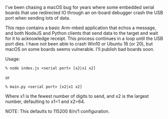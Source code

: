 I've been chasing a macOS bug for years where some embedded serial boards that use redirected IO through an on-board debugger crash the USB port when sending lots of data.

This repo contains a basic Arm-mbed application that echos a message, and both NodeJS and Python clients that send data to the target and wait for it to acknowledge receipt. This process continues in a loop until the USB port dies. I have not been able to crash Win10 or Ubuntu 18 (or 20), but macOS on some boards seems vulnerable. I'll publish bad boards soon.

Usage:

```
% node index.js <serial port> [x2|x1 x2]
```

or

```
% main.py <serial port> [x2|x1 x2]
```

Where x1 is the fewest number of digits to send, and x2 is the largest number, defaulting to x1=1 and x2=64.

NOTE: This defaults to 115200 8/n/1 configuration.
